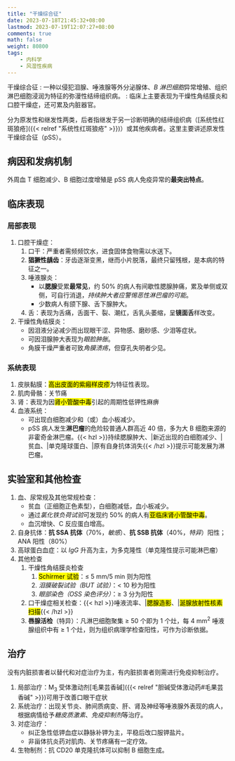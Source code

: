 ```yaml
---
title: "干燥综合征"
date: 2023-07-18T21:45:32+08:00
lastmod: 2023-07-19T12:07:27+08:00
comments: true
math: false
weight: 80800
tags:
    - 内科学
    - 风湿性疾病
---
```


干燥综合征
: 一种以侵犯泪腺、唾液腺等外分泌腺体、*B 淋巴细胞*异常增殖、组织淋巴细胞浸润为特征的弥漫性结缔组织病。
: 临床上主要表现为干燥性角结膜炎和口腔干燥症，还可累及内脏器官。

分为原发性和继发性两类，后者指继发于另一诊断明确的结缔组织病（[系统性红斑狼疮]({{< relref "系统性红斑狼疮" >}})）或其他疾病者。这里主要讲述原发性干燥综合征（pSS）。

<!--more-->

## 病因和发病机制

外周血 T 细胞减少、B 细胞过度增殖是 pSS 病人免疫异常的**最突出特点**。

## 临床表现

### 局部表现

1. 口腔干燥症：
    1. 口干：严重者需频频饮水，进食固体食物需以水送下。
    2. **猖獗性龋齿**：牙齿逐渐变黑，继而小片脱落，最终只留残根，是本病的特征之一。
    3. 唾液腺炎：
        - 以**腮腺**受累**最常见**，约 50% 的病人有间歇性腮腺肿痛，累及单侧或双侧，可自行消退，*持续肿大者应警惕恶性淋巴瘤的可能*。
        - 少数病人有颌下腺、舌下腺肿大。
    4. 舌：表现为舌痛，舌面干、裂、潮红，舌乳头萎缩，呈**镜面舌**样改变。
2. 干燥性角结膜炎：
    - 因泪液分泌减少而出现眼干涩、异物感、磨砂感、少泪等症状。
    - 可因泪腺肿大表现为*眼脸肿胀*。
    - 角膜干燥严重者可致*角膜溃疡*，但穿孔失明者少见。

### 系统表现

1. 皮肤黏膜：<mark>高出皮面的紫瘢样皮疹</mark>为特征性表现。
2. 肌肉骨骼：关节痛
3. 肾：表现为因<mark>肾小管酸中毒</mark>引起的周期性低钾性麻痹
4. 血液系统：
    - 可出现白细胞减少和（或）血小板减少。
    - pSS 病人发生**淋巴瘤**的危险较普通人群高近 40 倍，多为大 B 细胞来源的非霍奇金淋巴瘤。{{< hzl >}}持续腮腺肿大、|新近出现的白细胞减少、|贫血、|单克隆球蛋白、|原有自身抗体消失{{< /hzl >}}提示可能发展为淋巴瘤。

## 实验室和其他检查

1. 血、尿常规及其他常规检查：
    - 贫血（正细胞正色素型），白细胞减低，血小板减少。
    - 通过*氯化铁负荷试验*可发现约 50% 的病人有<mark>亚临床肾小管酸中毒</mark>。
    - 血沉增快、C 反应蛋白增高。
2. 自身抗体：**抗 SSA 抗体**（70%，*敏感*）、**抗 SSB 抗体**（40%，*特异*）阳性；ANA 阳性（80%）
3. 高球蛋白血症：以 *IgG* 升高为主，为多克隆性（单克隆性提示可能淋巴瘤）
4. 其他检查
    1. 干燥性角结膜炎检查
        1. <mark>Schirmer 试验</mark>：≤ 5 mm/5 min 则为阳性
        2. *泪膜破裂试验（BUT 试验）*：\< 10 秒为阳性
        3. *眼部染色（OSS 染色评分）*：≥ 3 分为阳性
    2. 口干燥症相关检查：{{< hzl >}}唾液流率、|<mark>腮腺造影</mark>、|<mark>涎腺放射性核素扫描</mark>{{< /hzl >}}
    3. **唇腺活检**（特异）：凡淋巴细胞聚集 ≥ 50 个即为 1 个灶，每 4 mm<sup>2</sup> 唾液腺组织中有 ≥ 1 个灶，则为组织病理学检查阳性，可作为诊断依据。

## 治疗

没有内脏损害者以替代和对症治疗为主，有内脏损害者则需进行免疫抑制治疗。

1. 局部治疗：M<sub>3</sub> 受体激动剂[毛果芸香碱]({{< relref "胆碱受体激动药#毛果芸香碱" >}})可用于改善口眼干症状
2. 系统治疗：出现关节炎、肺间质病变、肝、肾及神经等唾液腺外表现的病人，根据病情给予*糖皮质激素*、*免疫抑制剂*等治疗。
3. 对症治疗：
    - 纠正急性低钾血症以静脉补钾为主，平稳后改口服钾盐片。
    - 非甾体抗炎药对肌肉、关节疼痛有一定疗效。
4. 生物制剂：抗 CD20 单克隆抗体可以抑制 B 细胞生成。
